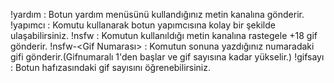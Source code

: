 !yardım               :  Botun yardım menüsünü kullandığınız metin kanalına gönderir.
!yapımcı              :  Komutu kullanarak botun yapımcısına kolay bir şekilde ulaşabilirsiniz.
!nsfw                 :  Komutun kullanıldığı metin kanalına rastegele +18 gif gönderir.
!nsfw-<Gif Numarası>  :  Komutun sonuna yazdığınız numaradaki gifi gönderir.(Gifnumaralı 1'den başlar ve gif sayısına kadar yükselir.)
!gifsayı              :  Botun hafızasındaki gif sayısını öğrenebilirsiniz.